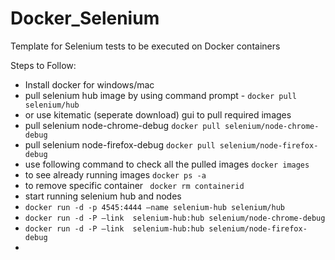 # Docker_Selenium
Template for Selenium tests to be executed on Docker containers

Steps to Follow:

* Install docker for windows/mac
* pull selenium hub image by using command prompt - ```docker pull selenium/hub```
* or use kitematic (seperate download) gui to pull required images
* pull selenium node-chrome-debug ```docker pull selenium/node-chrome-debug```
* pull selenium node-firefox-debug ```docker pull selenium/node-firefox-debug```
* use following command to check all the pulled images ```docker images``` 
* to see already running images ```docker ps -a```
* to remove specific container ``` docker rm containerid```
* start running selenium hub and nodes
* ```docker run -d -p 4545:4444 —name selenium-hub selenium/hub```
* ```docker run -d -P —link  selenium-hub:hub selenium/node-chrome-debug```
* ```docker run -d -P —link  selenium-hub:hub selenium/node-firefox-debug```
*






